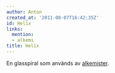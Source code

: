 ```yaml
---
author: Anton
created_at: '2011-08-07T16:42:35Z'
id: Helix
links:
  mention:
  - alkemi
title: Helix
---
```


En glasspiral som används av [alkemister].

  [alkemister]: alkemi
